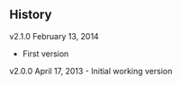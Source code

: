 ## History

v2.1.0 February 13, 2014
  - First version

v2.0.0 April 17, 2013
	- Initial working version
